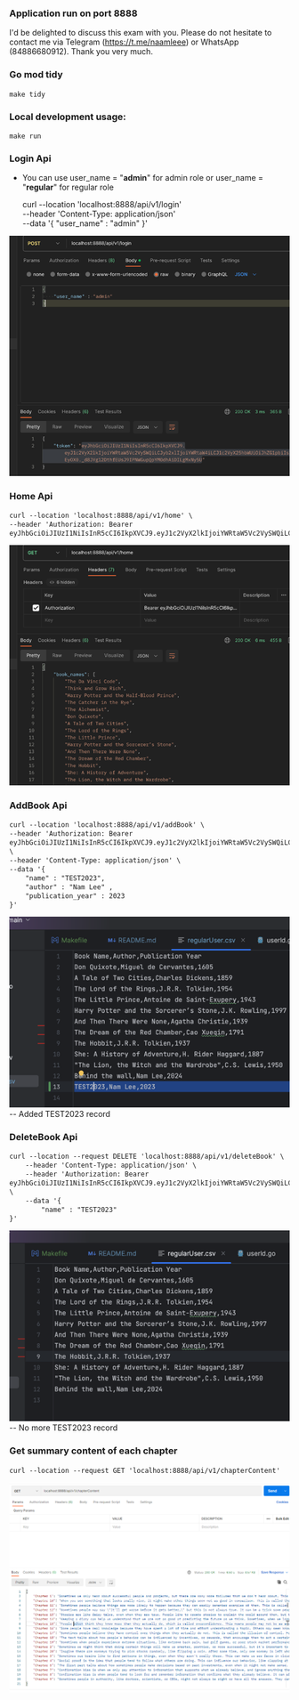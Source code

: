 ﻿### Application run on port 8888
I'd be delighted to discuss this exam with you. Please do not hesitate to contact me via Telegram (https://t.me/naamleee) or WhatsApp (84886680912). Thank you very much.

### Go mod tidy
    make tidy

### Local development usage:
    make run

### Login Api
- You can use user_name = "**admin**" for admin role 
or user_name = "**regular**" for regular role


    curl --location 'localhost:8888/api/v1/login' \
    --header 'Content-Type: application/json' \
    --data '{
        "user_name" : "admin"
    }'

![img.png](sampleFile/basicLogin.png)

### Home Api
    curl --location 'localhost:8888/api/v1/home' \
    --header 'Authorization: Bearer eyJhbGciOiJIUzI1NiIsInR5cCI6IkpXVCJ9.eyJ1c2VyX2lkIjoiYWRtaW5Vc2VySWQiLCJyb2xlIjoiYWRtaW4iLCJ1c2VyX25hbWUiOiJhZG1pbiIsImV4cCI6MTcxNDE5NTEyOX0._d8JYg12DthfEUsJ9IPNWGupQpYM0dhAiDILgMxNy5U'

![img_1.png](sampleFile/homeApi.png)

### AddBook Api
    curl --location 'localhost:8888/api/v1/addBook' \
    --header 'Authorization: Bearer eyJhbGciOiJIUzI1NiIsInR5cCI6IkpXVCJ9.eyJ1c2VyX2lkIjoiYWRtaW5Vc2VySWQiLCJyb2xlIjoiYWRtaW4iLCJ1c2VyX25hbWUiOiJhZG1pbiIsImV4cCI6MTcxNDE5MzEwMn0.wRj5ni7n6JS2wEDoaZNrKMSxudZyyCv2dExe7FXH_kQ' \
    --header 'Content-Type: application/json' \
    --data '{
        "name" : "TEST2023",
        "author" : "Nam Lee" ,
        "publication_year" : 2023
    }'

![img_2.png](sampleFile/addBookApi.png)
-- Added TEST2023 record

### DeleteBook Api
    curl --location --request DELETE 'localhost:8888/api/v1/deleteBook' \
        --header 'Content-Type: application/json' \
        --header 'Authorization: Bearer eyJhbGciOiJIUzI1NiIsInR5cCI6IkpXVCJ9.eyJ1c2VyX2lkIjoiYWRtaW5Vc2VySWQiLCJyb2xlIjoiYWRtaW4iLCJ1c2VyX25hbWUiOiJhZG1pbiIsImV4cCI6MTcxNDE5MzEwMn0.wRj5ni7n6JS2wEDoaZNrKMSxudZyyCv2dExe7FXH_kQ' \
        --data '{
            "name" : "TEST2023"
    }'

![img_3.png](sampleFile/deleteBookAPi.png)
        -- No more TEST2023 record


### Get summary content of each chapter
    curl --location --request GET 'localhost:8888/api/v1/chapterContent'

![img.png](sampleFile/getChapterContent.png)
